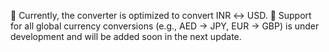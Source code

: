 🧪 Currently, the converter is optimized to convert INR ↔ USD.
🔄 Support for all global currency conversions (e.g., AED → JPY, EUR → GBP) is under development and will be added soon in the next update.
